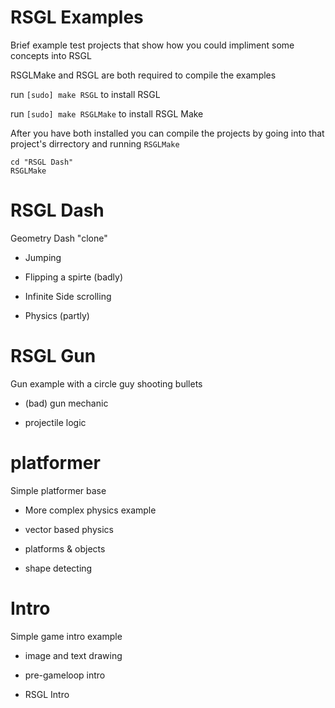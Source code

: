 # RSGL Examples
Brief example test projects that show how you could impliment some concepts into RSGL

RSGLMake and RSGL are both required to compile the examples

run `[sudo] make RSGL` to install RSGL

run `[sudo] make RSGLMake` to install RSGL Make

After you have both installed you can compile the projects by going into that project's dirrectory and running `RSGLMake`

    cd "RSGL Dash"
    RSGLMake

# RSGL Dash
Geometry Dash "clone"

- Jumping 

- Flipping a spirte (badly)

- Infinite Side scrolling

- Physics (partly)

# RSGL Gun
Gun example with a circle guy shooting bullets

- (bad) gun mechanic

- projectile logic

# platformer
Simple platformer base

- More complex physics example

- vector based physics

- platforms & objects

- shape detecting

# Intro
Simple game intro example

- image and text drawing 

- pre-gameloop intro

- RSGL Intro 